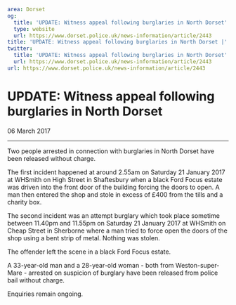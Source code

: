 ```yaml
area: Dorset
og:
  title: 'UPDATE: Witness appeal following burglaries in North Dorset'
  type: website
  url: https://www.dorset.police.uk/news-information/article/2443
title: 'UPDATE: Witness appeal following burglaries in North Dorset |'
twitter:
  title: 'UPDATE: Witness appeal following burglaries in North Dorset'
  url: https://www.dorset.police.uk/news-information/article/2443
url: https://www.dorset.police.uk/news-information/article/2443
```

# UPDATE: Witness appeal following burglaries in North Dorset

06 March 2017

* * *

Two people arrested in connection with burglaries in North Dorset have been released without charge.

The first incident happened at around 2.55am on Saturday 21 January 2017 at WHSmith on High Street in Shaftesbury when a black Ford Focus estate was driven into the front door of the building forcing the doors to open. A man then entered the shop and stole in excess of £400 from the tills and a charity box.

The second incident was an attempt burglary which took place sometime between 11.40pm and 11.55pm on Saturday 21 January 2017 at WHSmith on Cheap Street in Sherborne where a man tried to force open the doors of the shop using a bent strip of metal. Nothing was stolen.

The offender left the scene in a black Ford Focus estate.

A 33-year-old man and a 28-year-old woman - both from Weston-super-Mare - arrested on suspicion of burglary have been released from police bail without charge.

Enquiries remain ongoing.
